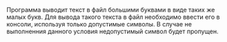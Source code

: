Программа выводит текст в файл большими буквами в виде таких же малых букв.
Для вывода такого текста в файл необходимо ввести его в консоли, используя только допустимые символы. В случае не выполненния данного условия недопустимый символ будет пропущен.
